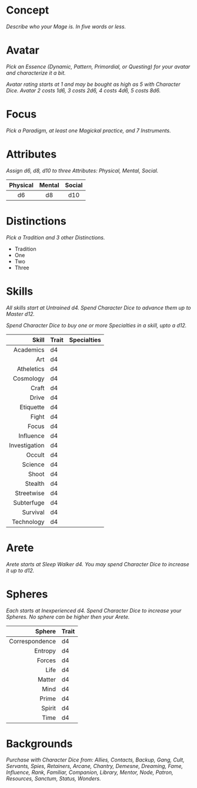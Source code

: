 # Concept

*Describe who your Mage is. In five words or less.*



# Avatar

*Pick an Essence (Dynamic, Pattern, Primordial, or Questing) for your avatar and characterize it a bit.*

*Avatar rating starts at 1 and may be bought as high as 5 with Character Dice. Avatar 2 costs 1d6, 3 costs 2d6, 4 costs 4d6, 5 costs 8d6.*


# Focus

*Pick a Paradigm, at least one Magickal practice, and 7 Instruments.*



# Attributes

*Assign d6, d8, d10 to three Attributes: Physical, Mental, Social.*

Physical | Mental | Social
:-------:|:------:|:-----:
 d6      | d8 		| d10
 
# Distinctions

*Pick a Tradition and 3 other Distinctions.*

* Tradition
* One
* Two 
* Three

# Skills

*All skills start at Untrained d4. Spend Character Dice to advance them up to Master d12.*

*Spend Character Dice to buy one or more Specialties in a skill, upto a d12.*

Skill 			| Trait | Specialties
--------------:|:------|:------------
Academics 		| d4	  |
Art 				| d4	  |
Atheletics 		| d4	  |
Cosmology 		| d4	  |
Craft 			| d4	  |
Drive 			| d4	  |
Etiquette 		| d4	  |
Fight 			| d4	  |
Focus 			| d4	  |
Influence 		| d4	  |
Investigation 	| d4	  |
Occult  			| d4	  |
Science  		| d4	  |
Shoot  			| d4	  |
Stealth  		| d4	  |
Streetwise  	| d4	  |
Subterfuge  	| d4	  |
Survival  		| d4	  |
Technology 		| d4	  |

# Arete

*Arete starts at Sleep Walker d4. You may spend Character Dice to increase it up to d12.*

# Spheres

*Each starts at Inexperienced d4. Spend Character Dice to increase your Spheres. No sphere can be higher then your Arete.*

Sphere 			| Trait 
--------------:|:------
Correspondence | d4	  
Entropy 			| d4	  
Forces 			| d4	  
Life 				| d4	  
Matter 			| d4	  
Mind 				| d4	  
Prime 			| d4	  
Spirit 			| d4	  
Time 				| d4	  

# Backgrounds

*Purchase with Character Dice from: Allies, Contacts, Backup, Gang, Cult, Servants, Spies, Retainers, Arcane, Chantry, Demesne, Dreaming, Fame, Influence, Rank, Familiar, Companion, Library, Mentor, Node, Patron, Resources, Sanctum, Status, Wonders.*

